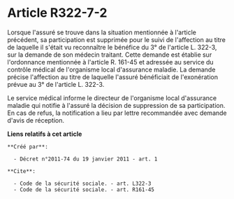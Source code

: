 # Article R322-7-2

Lorsque l'assuré se trouve dans la situation mentionnée à l'article précédent, sa participation est supprimée pour le suivi
de l'affection au titre de laquelle il s'était vu reconnaître le bénéfice du 3° de l'article L. 322-3, sur la demande de son
médecin traitant. Cette demande est établie sur l'ordonnance mentionnée à l'article R. 161-45 et adressée au service du
contrôle médical de l'organisme local d'assurance maladie. La demande précise l'affection au titre de laquelle l'assuré
bénéficiait de l'exonération prévue au 3° de l'article L. 322-3. 

Le service médical informe le directeur de l'organisme local d'assurance maladie qui notifie à l'assuré la décision de
suppression de sa participation. En cas de refus, la notification a lieu par lettre recommandée avec demande d'avis de
réception.

**Liens relatifs à cet article**

	**Créé par**:

	  - Décret n°2011-74 du 19 janvier 2011 - art. 1

	**Cite**:

	  - Code de la sécurité sociale. - art. L322-3
	  - Code de la sécurité sociale. - art. R161-45
